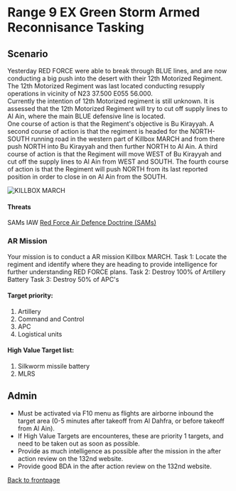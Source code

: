 # Range 9 EX Green Storm Armed Reconnisance Tasking

## Scenario
Yesterday RED FORCE were able to break through BLUE lines, and are now conducting a big push into the desert with their 12th Motorized Regiment.<br>
The 12th Motorized Regiment was last located conducting resupply operations in vicinity of N23 37.500 E055 56.000.<br>
Currently the intention of 12th Motorized regiment is still unknown. It is assessed that the 12th Motorized Regiment will try to cut off supply lines to Al Ain, where the main BLUE defensive line is located. <br>
One course of action is that the Regiment's objective is Bu Kirayyah. A second course of action is that the regiment is headed for the NORTH-SOUTH running road in the western part of Killbox MARCH and from there push NORTH into 
Bu Kirayyah and then further NORTH to Al Ain. A third course of action is that the Regiment will move WEST of Bu Kirayyah and cut off the supply lines to Al Ain from WEST and SOUTH.
The fourth course of action is that the Regiment will push NORTH from its last reported position in order to close in on Al Ain from the SOUTH.

![KILLBOX MARCH](/ATRM_Brief/Pictures/EX_GREENSTORM_R9_AR.PNG)


#### Threats
SAMs IAW [Red Force Air Defence Doctrine (SAMs)](/ATRM_Brief/Pages/Generic_airdefence.html)  


### AR Mission
Your mission is to conduct a AR mission Killbox MARCH.
Task 1: Locate the regiment and identify where they are heading to provide intelligence for further understanding RED FORCE plans.
Task 2: Destroy 100% of Artillery Battery
Task 3: Destroy 50% of APC's


#### Target priority:
1. Artillery
2. Command and Control
3. APC
4. Logistical units


#### High Value Target list: 
1. Silkworm missile battery
2. MLRS


## Admin
- Must be activated via F10 menu as flights are airborne inbound the target area (0-5 minutes after takeoff from Al Dahfra, or before takeoff from Al Ain).
- If High Value Targets are encounteres, these are priority 1 targets, and need to be taken out as soon as possible.
- Provide as much intelligence as possible after the mission in the after action review on the 132nd website.
- Provide good BDA in the after action review on the 132nd website.






[Back to frontpage](https://132nd-vwing.github.io/ATRM_Brief/)